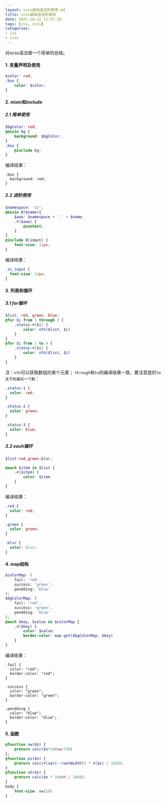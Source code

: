 ```yaml
---
layout: scss基础语法的使用.md
title: scss基础语法的使用
date: 2021-10-12 11:57:18
tags: [css, scss]
categories: 
- css
- scss
---
```


对scss语法做一个简单的总结。

<!-- more -->

#### 1. 变量声明及使用

```scss
$color: red;
.box {
 	color: $color;
}
```
#### 2. mixin和include
##### 2.1 简单使用


```scss
$bgColor: red;
@mixin bg {
    background: $bgColor;
}
.box {
    @include bg;
}
```
编译结果：

```
.box {
  background: red;
}

```
##### 2.2 进阶使用

```scss
$namespace: 'zz';
@mixin B($name){
    $aaa: $namespace + '_' + $name;
    .#{$aaa} {
        @content;
    }
}
@include B(input) {
    font-size: 12px;
}
```
编译结果：

```css
.zz_input {
  font-size: 12px;
}

```
#### 3. 列表和循环
##### 3.1 for循环

```scss
$list: red, green, blue;
@for $i from 1 through 3 {
    .status-#{$i} {
        color: nth($list, $i)
    }
}
@for $i from 1 to 4 {
    .status-#{$i} {
        color: nth($list, $i)
    }
}
```
注：`nth`可以获取数组的某个元素；
`through`和`to`的编译结果一致，要注意是的`to走不到最后一个数`：

```css
.status-1 {
  color: red;
}

.status-2 {
  color: green;
}

.status-3 {
  color: blue;
}

```
##### 3.2 each循环

```scss
$list:red,green,blur;

@each $item in $list {
    .#{$item} {
        color: $item
    }
}
```
编译结果：

```css
.red {
  color: red;
}

.green {
  color: green;
}

.blur {
  color: blur;
}

```
#### 4. map结构

```scss
$colorMap: (
	fail: 'red',
	success: 'green',
	pendding: 'blue'
);
$bgColorMap: (
	fail: 'red',
	success: 'green',
	pendding: 'blue'
);
@each $key, $value in $colorMap {
    .#{$key} {
        color: $value;
        border-color: map-get($bgColorMap, $key)
    }
}
```
编译结果：

```
.fail {
  color: "red";
  border-color: "red";
}

.success {
  color: "green";
  border-color: "green";
}

.pendding {
  color: "blue";
  border-color: "blue";
}

```

#### 5. 函数

```scss
@function vw($n) {
	@return calc($n*100vw/750)
};
@function px($n) {
	@return calc(#{var(--rootWidth)} * #{$n} / 1920);
}
@function vh($n) {
	@return calc($n * 100vh / 1080);
}
body {
	font-size: vw(10)
}
```
